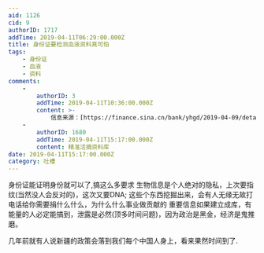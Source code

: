 ```yaml
---
aid: 1126
cid: 9
authorID: 1717
addTime: 2019-04-11T06:29:00.000Z
title: 身份证要检测血液资料真可怕
tags:
    - 身份证
    - 血液
    - 资料
comments:
    -
        authorID: 3
        addTime: 2019-04-11T10:36:00.000Z
        content: >-
            信息来源：[https://finance.sina.cn/bank/yhgd/2019-04-09/detail-ihvhiqax1086217.d.html](https://finance.sina.cn/bank/yhgd/2019-04-09/detail-ihvhiqax1086217.d.html)
    -
        authorID: 1680
        addTime: 2019-04-11T15:17:00.000Z
        content: 精准活摘资料库
date: 2019-04-11T15:17:00.000Z
category: 吐槽
---
```


身份证能证明身份就可以了,搞这么多要求 生物信息是个人绝对的隐私，上次要指纹(当然没人会反对的)，这次又要DNA; 这些个东西挖掘出来，会有人无缘无故打电话给你需要捐什么什么，为什么什么事业做贡献的 重要信息如果建立成库，有能量的人必定能搞到，泄露是必然(顶多时间问题)，因为政治是黑金，经济是鬼推磨。

几年前就有人说新疆的政策会落到我们每个中国人身上，看来果然时间到了.
